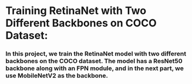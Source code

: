 <h1>Training RetinaNet with Two Different Backbones on COCO Dataset:</h1>
<h3>In this project, we train the RetinaNet model with two different backbones on the COCO dataset. The model has a ResNet50 backbone along with an FPN module, and in the next part, we use MobileNetV2 as the backbone.</h3>
